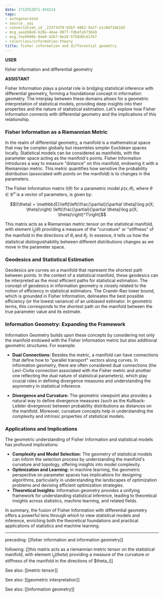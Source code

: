 ```yaml
---
date: 1712552871.454214
tags:
- autogenerated
- source__oai
- conversation_id__23373d70-b5bf-4062-9a2f-e1c86f1b61b5
- msg_aaa268e9-620a-44ae-9977-fdb4fa573649
- msg_fee8996b-9de0-42b7-8e20-5758d9c61fb7
- colorclass/information-theory
title: fisher information and differential geometry
---
```


**USER**

fisher information and differential geometry


**ASSISTANT**

Fisher Information plays a pivotal role in bridging statistical inference with differential geometry, forming a foundational concept in information geometry. The interplay between these domains allows for a geometric interpretation of statistical models, providing deep insights into their properties and the nature of statistical estimation. Let's explore how Fisher Information connects with differential geometry and the implications of this relationship.

### Fisher Information as a Riemannian Metric

In the realm of differential geometry, a manifold is a mathematical space that may be complex globally but resembles simpler Euclidean spaces locally. Statistical models can be considered as manifolds, with the parameter space acting as the manifold's points. Fisher Information introduces a way to measure "distance" on this manifold, endowing it with a Riemannian metric. This metric quantifies how sensitive the probability distribution (associated with points on the manifold) is to changes in the parameters.

The Fisher Information matrix $I(\theta)$ for a parametric model $p(x; \theta)$, where $\theta \in \mathbb{R}^n$ is a vector of parameters, is given by:

$$I(\theta) = \mathbb{E}\left[\left(\frac{\partial}{\partial \theta}\log p(X; \theta)\right) \left(\frac{\partial}{\partial \theta}\log p(X; \theta)\right)^T\right]$$

This matrix acts as a Riemannian metric tensor on the statistical manifold, with element $I_{ij}(\theta)$ providing a measure of the "curvature" or "stiffness" of the manifold in the directions of $\theta_i$ and $\theta_j$. In essence, it tells us how the statistical distinguishability between different distributions changes as we move in the parameter space.

### Geodesics and Statistical Estimation

Geodesics are curves on a manifold that represent the shortest path between points. In the context of a statistical manifold, these geodesics can be interpreted as the most efficient paths for statistical estimation. The concept of geodesics in information geometry is closely related to the notion of efficiency in statistical estimators. The Cramér-Rao lower bound, which is grounded in Fisher Information, delineates the best possible efficiency (or the lowest variance) of an unbiased estimator. In geometric terms, this corresponds to the shortest path on the manifold between the true parameter value and its estimate.

### Information Geometry: Expanding the Framework

Information Geometry builds upon these concepts by considering not only the manifold endowed with the Fisher Information metric but also additional geometric structures. For example:

- **Dual Connections:** Besides the metric, a manifold can have connections that define how to "parallel transport" vectors along curves. In information geometry, there are often considered dual connections (the Levi-Civita connection associated with the Fisher metric and another one reflecting the dual nature of statistical parameters), which play crucial roles in defining divergence measures and understanding the asymmetry in statistical inference.
  
- **Divergence and Curvature:** The geometric viewpoint also provides a natural way to define divergence measures (such as the Kullback-Leibler divergence) between probability distributions as distances on the manifold. Moreover, curvature concepts help in understanding the complexity and intrinsic properties of statistical models.

### Applications and Implications

The geometric understanding of Fisher Information and statistical models has profound implications:

- **Complexity and Model Selection:** The geometry of statistical models can inform the selection process by understanding the manifold's curvature and topology, offering insights into model complexity.
- **Optimization and Learning:** In machine learning, the geometric perspective on parameter spaces has implications for designing algorithms, particularly in understanding the landscapes of optimization problems and devising efficient optimization strategies.
- **Theoretical Insights:** Information geometry provides a unifying framework for understanding statistical inference, leading to theoretical insights across statistics, machine learning, and related fields.

In summary, the fusion of Fisher Information with differential geometry offers a powerful lens through which to view statistical models and inference, enriching both the theoretical foundations and practical applications of statistics and machine learning.


---

preceding: [[fisher information and information geometry]]  


following: [[this matrix acts as a riemannian metric tensor on the statistical manifold, with element $i_{ij}(theta)$ providing a measure of the curvature or stiffness of the manifold in the directions of $theta_i]]

See also: [[metric tensor]]


See also: [[geometric interpretation]]


See also: [[information geometry]]
